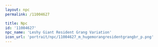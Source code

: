 ```yaml
---
layout: npc
permalink: /11004627

title: Npc
id: '11004627'
npc_name: 'Leshy Giant Resident Grang Variation'
icon_url: 'portrait/npc/11004627_m_hugemorangresidentgrangbr_p.png'
---
```

